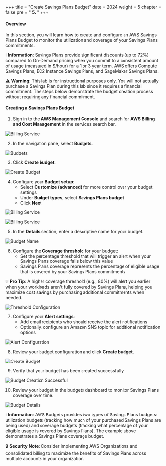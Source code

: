 +++
title = "Create Savings Plans Budget"
date = 2024
weight = 5
chapter = false
pre = " <b> 5. </b> "
+++

#### Overview

In this section, you will learn how to create and configure an AWS Savings Plans Budget to monitor the utilization and coverage of your Savings Plans commitments.

ℹ️ **Information**: Savings Plans provide significant discounts (up to 72%) compared to On-Demand pricing when you commit to a consistent amount of usage (measured in $/hour) for a 1 or 3 year term. AWS offers Compute Savings Plans, EC2 Instance Savings Plans, and SageMaker Savings Plans.

⚠️ **Warning**: This lab is for instructional purposes only. You will not actually purchase a Savings Plan during this lab since it requires a financial commitment. The steps below demonstrate the budget creation process without requiring any financial commitment.

#### Creating a Savings Plans Budget

1. Sign in to the **AWS Management Console** and search for **AWS Billing and Cost Management** in the services search bar.

![Billing Service](/images/5/z0001.png?featherlight=false&width=90pc)

2. In the navigation pane, select **Budgets**.

![Budgets](/images/5/x00001.png?featherlight=false&width=90pc)

3. Click **Create budget**.

![Create Budget](/images/5/x00001.png?featherlight=false&width=90pc)

4. Configure your **Budget setup**:
   - Select **Customize (advanced)** for more control over your budget settings
   - Under **Budget types**, select **Savings Plans budget**
   - Click **Next**

![Billing Service](/images/5/z0002.png?featherlight=false&width=90pc)

![Billing Service](/images/5/z00002.png?featherlight=false&width=90pc)

5. In the **Details** section, enter a descriptive name for your budget.

![Budget Name](/images/5/z0003.png?featherlight=false&width=90pc)

6. Configure the **Coverage threshold** for your budget:
   - Set the percentage threshold that will trigger an alert when your Savings Plans coverage falls below this value
   - Savings Plans coverage represents the percentage of eligible usage that is covered by your Savings Plans commitments

💡 **Pro Tip**: A higher coverage threshold (e.g., 80%) will alert you earlier when your workloads aren't fully covered by Savings Plans, helping you maximize cost savings by purchasing additional commitments when needed.

![Threshold Configuration](/images/5/z0004.png?featherlight=false&width=90pc)

7. Configure your **Alert settings**:
   - Add email recipients who should receive the alert notifications
   - Optionally, configure an Amazon SNS topic for additional notification options

![Alert Configuration](/images/5/z0005.png?featherlight=false&width=90pc)

8. Review your budget configuration and click **Create budget**.

![Create Budget](/images/5/z0006.png?featherlight=false&width=90pc)

9. Verify that your budget has been created successfully.

![Budget Creation Successful](/images/5/z0007.png?featherlight=false&width=90pc)

10. Review your budget in the budgets dashboard to monitor Savings Plans coverage over time.

![Budget Details](/images/5/z0008.png?featherlight=false&width=90pc)

ℹ️ **Information**: AWS Budgets provides two types of Savings Plans budgets: utilization budgets (tracking how much of your purchased Savings Plans are being used) and coverage budgets (tracking what percentage of your eligible usage is covered by Savings Plans). The example above demonstrates a Savings Plans coverage budget.

🔒 **Security Note**: Consider implementing AWS Organizations and consolidated billing to maximize the benefits of Savings Plans across multiple accounts in your organization.
